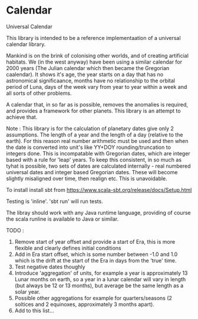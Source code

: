 # Calendar
Universal Calendar

This library is intended to be a reference implementaation of a universal calendar library.

Mankind is on the brink of colonising other worlds, and of creating artificial habitats. We (in the west anyway) have been using a similar calendar for 2000 years (The Julian calendar which then became the Gregorian caalendar). It shows it's age, the year starts on a day that has no astronomical significaance, months have no relationship to the orbital period of Luna, days of the week vary from year to year within a week and all sorts of other problems.

A calendar that, in so far as is possible, removes the anomalies is required, and provides a framework for other planets. This library is an attempt to achieve that.

Note : This library is for the calculation of planetary dates give only 2 assumptions. The length of a year and the length of a day (relative to the earth). For this reason real number arithmetic must be used and then when the date is converted into unit's like YY+DOY rounding/truncation to integers done. This is incompatable with Gregorian dates, which are integer based with a rule for 'leap' years. To keep this consistent, in so much as tyhat is possible, two sets of dates are calculated internally - real numbered universal dates and integer based Gregorian dates. These will become slightly misaligned over time, then realign etc. This is unavoidable.

To install install sbt from https://www.scala-sbt.org/release/docs/Setup.html

Testing is 'inline'. 'sbt run' will run tests.

The libray should work with any Java runtime language, providing of course the scala runline is available to Java or similar.

TODO :

1. Remove start of year offset and provide a start of Era, this is more flexible and clearly defines initial conditions
2. Add in Era start offset, which is some number between -1.0 and 1.0 which is the drift at the start of the Era in days from the 'true' time.
3. Test negative dates thoughly
4. Introduce 'aggregation' of units, for example a year is approximately 13 Lunar months on earth, so a year in a lunar calendar will vary in length (but always be 12 or 13 months), but average be the same length as a solar year.
5. Possible other aggregations for example for quarters/seasons (2 soltices and 2 equinoxes, approximately 3 months apart).
6. Add to this list...

